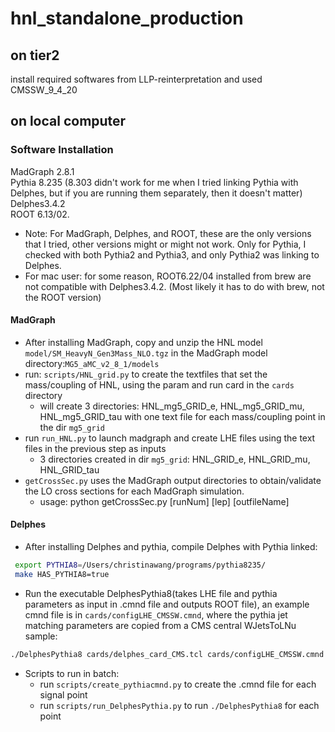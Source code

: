 # hnl_standalone_production

## on tier2

install required softwares from LLP-reinterpretation and used CMSSW_9_4_20

## on local computer

### Software Installation
MadGraph 2.8.1   
Pythia 8.235 (8.303 didn't work for me when I tried linking Pythia with Delphes, but if you are running them separately, then it doesn't matter)  
Delphes3.4.2  
ROOT 6.13/02. 
* Note: For MadGraph, Delphes, and ROOT, these are the only versions that I tried, other versions might or might not work. Only for Pythia, I checked with both Pythia2 and Pythia3, and only Pythia2 was linking to Delphes.
* For mac user: for some reason, ROOT6.22/04 installed from brew are not compatible with Delphes3.4.2. (Most likely it has to do with brew, not the ROOT version)

#### MadGraph
* After installing MadGraph, copy and unzip the HNL model ```model/SM_HeavyN_Gen3Mass_NLO.tgz``` in the MadGraph model directory:```MG5_aMC_v2_8_1/models```
* run: ```scripts/HNL_grid.py```  to create the textfiles that set the mass/coupling of HNL, using the param and run card in the ```cards``` directory
  * will create 3 directories: HNL_mg5_GRID_e, HNL_mg5_GRID_mu, HNL_mg5_GRID_tau with one text file for each mass/coupling point in the dir ```mg5_grid```
* run ```run_HNL.py``` to launch madgraph and create LHE files using the text files in the previous step as inputs
  * 3 directories created in dir ```mg5_grid```: HNL_GRID_e, HNL_GRID_mu, HNL_GRID_tau
* ```getCrossSec.py``` uses the MadGraph output directories to obtain/validate the LO cross sections for each MadGraph simulation.
  * usage: python getCrossSec.py [runNum] [lep] [outfileName]

#### Delphes
* After installing Delphes and pythia, compile Delphes with Pythia linked:
 ```bash  
  export PYTHIA8=/Users/christinawang/programs/pythia8235/
  make HAS_PYTHIA8=true
 ```
* Run the executable DelphesPythia8(takes LHE file and pythia parameters as input in .cmnd file and outputs ROOT file), an example cmnd file is in ```cards/configLHE_CMSSW.cmnd```, where the pythia jet matching parameters are copied from a CMS central WJetsToLNu sample:
```bash
./DelphesPythia8 cards/delphes_card_CMS.tcl cards/configLHE_CMSSW.cmnd delphes_nolhe.root
```
* Scripts to run in batch:
  * run ```scripts/create_pythiacmnd.py``` to create the .cmnd file for each signal point
  * run ```scripts/run_DelphesPythia.py``` to run ```./DelphesPythia8``` for each point
